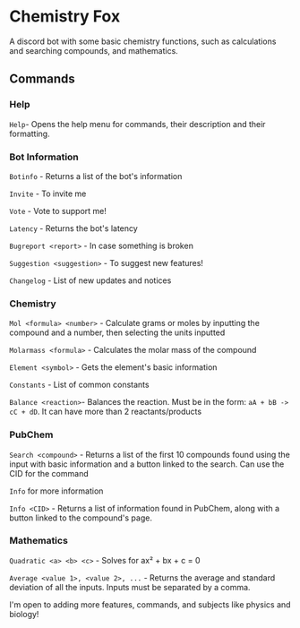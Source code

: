 # Chemistry Fox
A discord bot with some basic chemistry functions, such as calculations and searching compounds, and mathematics.
 
## Commands
 
### Help
`Help`- Opens the help menu for commands, their description and their formatting.

### Bot Information

`Botinfo` - Returns a list of the bot's information

`Invite` - To invite me

`Vote` - Vote to support me!

`Latency` - Returns the bot's latency

`Bugreport <report>` - In case something is broken

`Suggestion <suggestion>` - To suggest new features!

`Changelog` - List of new updates and notices

### Chemistry 

`Mol <formula> <number>` - Calculate grams or moles by inputting the compound and a number, then selecting the units inputted

`Molarmass <formula>` - Calculates the molar mass of the compound

`Element <symbol>` - Gets the element's basic information

`Constants` - List of common constants

`Balance <reaction>`- Balances the reaction. Must be in the form: `aA + bB -> cC + dD`. It can have more than 2 reactants/products

### PubChem

`Search <compound>` - Returns a list of the first 10 compounds found using the input with basic information and a button linked to the search. Can use the CID for the command 

`Info` for more information

`Info <CID>` - Returns a list of information found in PubChem, along with a button linked to the compound's page.

### Mathematics

`Quadratic <a> <b> <c>` - Solves for ax² + bx + c = 0

`Average <value 1>, <value 2>, ...` - Returns the average and standard deviation of all the inputs. Inputs must be separated by a comma.


I'm open to adding more features, commands, and subjects like physics and biology!
